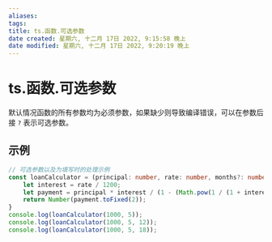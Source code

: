```yaml
---
aliases: 
tags: 
title: ts.函数.可选参数
date created: 星期六, 十二月 17日 2022, 9:15:58 晚上
date modified: 星期六, 十二月 17日 2022, 9:20:19 晚上
---
```


# ts.函数.可选参数

默认情况函数的所有参数均为必须参数，如果缺少则导致编译错误，可以在参数后接 `?` 表示可选参数。

## 示例

```typescript
// 可选参数以及为填写时的处理示例  
const loanCalculator = (principal: number, rate: number, months?: number): number => {  
    let interest = rate / 1200;  
    let payment = principal * interest / (1 - (Math.pow(1 / (1 + interest), months ? months : 12)));  
    return Number(payment.toFixed(2));  
}  
console.log(loanCalculator(1000, 5));  
console.log(loanCalculator(1000, 5, 12));  
console.log(loanCalculator(1000, 5, 18));
```

